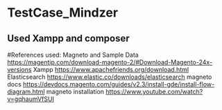 # TestCase_Mindzer

## Used Xampp and composer

#References used:
Magneto and Sample Data
https://magentip.com/download-magento-2/#Download-Magento-24x-versions 
Xampp
https://www.apachefriends.org/download.html
Elasticsearch
https://www.elastic.co/downloads/elasticsearch
magneto docs
https://devdocs.magento.com/guides/v2.3/install-gde/install-flow-diagram.html
magneto installation
https://www.youtube.com/watch?v=gqhaumVfSUI
